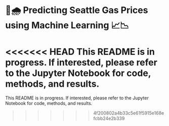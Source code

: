 # :car::cloud_with_rain: Predicting Seattle Gas Prices using Machine Learning :chart_with_upwards_trend::chart_with_downwards_trend:

<<<<<<< HEAD
This README is in progress. If interested, please refer to the Jupyter Notebook for code, methods, and results.
=======
This README is in progress. If interested, please refer to the Jupyter Notebook for code, methods, and results. 
>>>>>>> 4f200802a4b33c5e61f5915e168efcbb24e2b339
